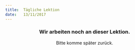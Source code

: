 ```yaml
---
title:  Tägliche Lektion
date:   13/11/2017
---
```


### <center>Wir arbeiten noch an dieser Lektion.</center>
<center>Bitte komme später zurück.</center>